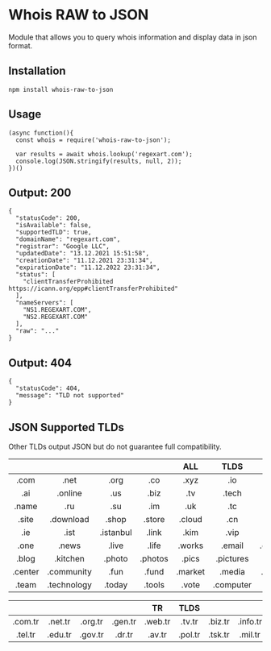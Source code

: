 # Whois RAW to JSON

Module that allows you to query whois information and display data in json format.

## Installation

`npm install whois-raw-to-json`

## Usage

```
(async function(){
  const whois = require('whois-raw-to-json');

  var results = await whois.lookup('regexart.com');
  console.log(JSON.stringify(results, null, 2));
})()
```

## Output: 200

```
{
  "statusCode": 200,
  "isAvailable": false,
  "supportedTLD": true,
  "domainName": "regexart.com",
  "registrar": "Google LLC",
  "updatedDate": "13.12.2021 15:51:58",
  "creationDate": "11.12.2021 23:31:34",
  "expirationDate": "11.12.2022 23:31:34",
  "status": [
    "clientTransferProhibited https://icann.org/epp#clientTransferProhibited"
  ],
  "nameServers": [
    "NS1.REGEXART.COM",
    "NS2.REGEXART.COM"
  ],
  "raw": "..."
}
```

## Output: 404

```
{
  "statusCode": 404,
  "message": "TLD not supported"
}
```

## JSON Supported TLDs

Other TLDs output JSON but do not guarantee full compatibility.

|         |             |           |         |   ALL   |   TLDS    |         |          |          |        |
| :-----: | :---------: | :-------: | :-----: | :-----: | :-------: | :-----: | :------: | :------: | :----: |
|  .com   |    .net     |   .org    |   .co   |  .xyz   |    .io    |   .me   |  .info   |   .top   |  .in   |
|   .ai   |   .online   |    .us    |  .biz   |   .tv   |   .tech   |   .cc   |  .club   |   .dev   | .mobi  |
|  .name  |     .ru     |    .su    |   .im   |   .uk   |    .tc    |   .pw   |   .pro   |   .de    |  .app  |
|  .site  |  .download  |   .shop   | .store  | .cloud  |    .cn    |   .at   |   .pm    |   .re    |  .ws   |
|   .ie   |    .ist     | .istanbul |  .link  |  .kim   |   .vip    |  .red   |   .men   |   .wtf   |  .art  |
|  .one   |    .news    |   .live   |  .life  | .works  |  .email   | .design | .global  | .network | .wiki  |
|  .blog  |  .kitchen   |  .photo   | .photos |  .pics  | .pictures |  .bio   | .reviews | .credit  | .watch |
| .center | .community  |   .fun    |  .fund  | .market |  .media   | .movie  | .studio  | .support | .taxi  |
|  .team  | .technology |  .today   | .tools  |  .vote  | .computer | .video  |    .     |    .     |   .    |

|         |         |         |         |   TR    |  TLDS   |         |          |          |         |
| :-----: | :-----: | :-----: | :-----: | :-----: | :-----: | :-----: | :------: | :------: | :-----: |
| .com.tr | .net.tr | .org.tr | .gen.tr | .web.tr | .tv.tr  | .biz.tr | .info.tr | .name.tr | .bbs.tr |
| .tel.tr | .edu.tr | .gov.tr | .dr.tr  | .av.tr  | .pol.tr | .tsk.tr | .mil.tr  | .bel.tr  | .k12.tr |

